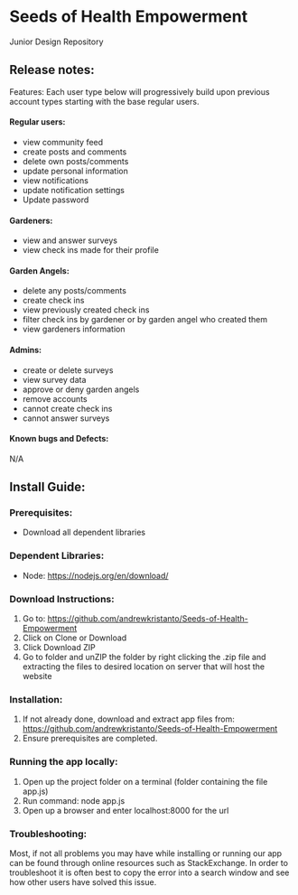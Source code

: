 # Seeds of Health Empowerment
Junior Design Repository

## Release notes:

Features: Each user type below will progressively build upon previous account types starting with the base regular users.

#### Regular users:
- view community feed
- create posts and comments
- delete own posts/comments
- update personal information
- view notifications
- update notification settings
- Update password

#### Gardeners:
- view and answer surveys
- view check ins made for their profile


#### Garden Angels:
- delete any posts/comments
- create check ins
- view previously created check ins
- filter check ins by gardener or by garden angel who created them
- view gardeners information

#### Admins:
- create or delete surveys
- view survey data
- approve or deny garden angels
- remove accounts
- cannot create check ins
- cannot answer surveys

#### Known bugs and Defects:
N/A

## Install Guide:

### Prerequisites:
- Download all dependent libraries

### Dependent Libraries:
- Node: https://nodejs.org/en/download/

### Download Instructions:
1. Go to: https://github.com/andrewkristanto/Seeds-of-Health-Empowerment
2. Click on Clone or Download
3. Click Download ZIP
4. Go to folder and unZIP the folder by right clicking the .zip file and extracting the files to desired location on server that will host the website

### Installation:
1. If not already done, download and extract app files from: https://github.com/andrewkristanto/Seeds-of-Health-Empowerment
2. Ensure prerequisites are completed.

### Running the app locally:
1. Open up the project folder on a terminal (folder containing the file app.js)
2. Run command: node app.js
3. Open up a browser and enter localhost:8000 for the url


### Troubleshooting:
Most, if not all problems you may have while installing or running our app can be found through online resources such as StackExchange. In order to troubleshoot it is often best to copy the error into a search window and see how other users have solved this issue.

